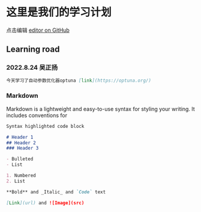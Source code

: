 # 这里是我们的学习计划
点击编辑 [editor on GitHub](https://github.com/wzyandwdl/wzyandwdl.github.io/edit/main/index.md) 
## Learning road
### 2022.8.24 吴正扬
```markdown  
今天学习了自动参数优化器optuna [link](https://optuna.org/)

```

### Markdown
Markdown is a lightweight and easy-to-use syntax for styling your writing. It includes conventions for
```markdown
Syntax highlighted code block

# Header 1
## Header 2
### Header 3

- Bulleted
- List

1. Numbered
2. List

**Bold** and _Italic_ and `Code` text

[Link](url) and ![Image](src)
```
